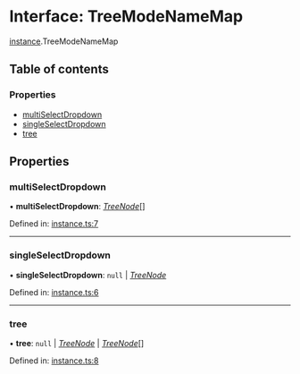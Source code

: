 # Interface: TreeModeNameMap

[instance](../modules/instance.md).TreeModeNameMap

## Table of contents

### Properties

- [multiSelectDropdown](instance.treemodenamemap.md#multiselectdropdown)
- [singleSelectDropdown](instance.treemodenamemap.md#singleselectdropdown)
- [tree](instance.treemodenamemap.md#tree)

## Properties

### multiSelectDropdown

• **multiSelectDropdown**: [*TreeNode*](tree_node.treenode.md)[]

Defined in: [instance.ts:7](https://github.com/ckotzbauer/simple-tree-component/blob/9a79c13/src/types/instance.ts#L7)

___

### singleSelectDropdown

• **singleSelectDropdown**: ``null`` \| [*TreeNode*](tree_node.treenode.md)

Defined in: [instance.ts:6](https://github.com/ckotzbauer/simple-tree-component/blob/9a79c13/src/types/instance.ts#L6)

___

### tree

• **tree**: ``null`` \| [*TreeNode*](tree_node.treenode.md) \| [*TreeNode*](tree_node.treenode.md)[]

Defined in: [instance.ts:8](https://github.com/ckotzbauer/simple-tree-component/blob/9a79c13/src/types/instance.ts#L8)
